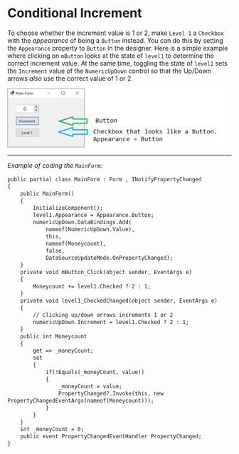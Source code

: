 # Conditional Increment

To choose whether the increment value is 1 or 2, make `Level 1` a `Checkbox` with the _appearance_ of being a `Button` instead. You can do this by setting the `Appearance` property to `Button` in the designer. Here is a simple example where clicking on `mButton` looks at the state of `level1` to determine the correct increment value. At the same time, toggling the state of `level1` sets the `Increment` value of the `NumericUpDown` control so that the Up/Down arrows _also_ use the correct value of 1 or 2.

![checkbox looks like a button](https://github.com/IVSoftware/button-plus-checkbox/blob/master/button_plus_checkbox/ReadMe/screenshot.png)

***
*Example of coding the `MainForm`:*

    public partial class MainForm : Form , INotifyPropertyChanged
    {
        public MainForm()
        {
            InitializeComponent();
            level1.Appearance = Appearance.Button;
            numericUpDown.DataBindings.Add(
                nameof(NumericUpDown.Value), 
                this, 
                nameof(Moneycount),
                false,
                DataSourceUpdateMode.OnPropertyChanged);
        }
        private void mButton_Click(object sender, EventArgs e)
        {
            Moneycount += level1.Checked ? 2 : 1;
        }
        private void level1_CheckedChanged(object sender, EventArgs e)
        {
            // Clicking up/down arrows increments 1 or 2
            numericUpDown.Increment = level1.Checked ? 2 : 1;
        }
        public int Moneycount
        {
            get => _moneyCount;
            set
            {
                if(!Equals(_moneyCount, value))
                {
                    _moneyCount = value;
                    PropertyChanged?.Invoke(this, new PropertyChangedEventArgs(nameof(Moneycount)));
                }
            }
        }
        int _moneyCount = 0;
        public event PropertyChangedEventHandler PropertyChanged;
    }


